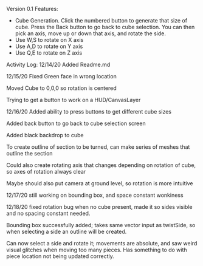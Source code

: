 Version 0.1
Features: 
- Cube Generation. Click the numbered button to generate that size of cube. Press the Back button to go back to cube selection. You can then pick an axis, move up or down that axis, and rotate the side.
-    Use W,S to rotate on X axis
-    Use A,D to rotate on Y axis
-    Use Q,E to rotate on Z axis


Activity Log:
12/14/20
Added Readme.md

12/15/20
Fixed Green face in wrong location

Moved Cube to 0,0,0 so rotation is centered

Trying to get a button to work on a HUD/CanvasLayer

12/16/20
Added ability to press buttons to get different cube sizes

Added back button to go back to cube selection screen

Added black backdrop to cube

To create outline of section to be turned, can make series of meshes that outline the section

Could also create rotating axis that changes depending on rotation of cube, so axes of rotation always clear

Maybe should also put camera at ground level, so rotation is more intuitive

12/17/20
still working on bounding box, and space constant wonkiness

12/18/20
fixed rotation bug when no cube present, made it so sides visible and no spacing constant needed.

Bounding box successfully added; takes same vector input as twistSide, so when selecting a side an outline will be created.

Can now select a side and rotate it; movements are absolute, and
saw weird visual glitches when moving too many pieces. Has something to do with piece location not being updated correctly.